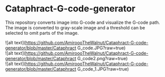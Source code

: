 # Cataphract-G-code-generator
This repository converts image into G-code and visualize the G-code path. The image is converted to gray-scale image and a threshold can be selected to omit parts of the image.  

![alt text](https://github.com/AmiroooTheWalnut/Cataphract-G-code-generator/blob/master/Cataphract G_code.JPG?raw=true)  
![alt text](https://github.com/AmiroooTheWalnut/Cataphract-G-code-generator/blob/master/Cataphract G_code2.png?raw=true)  
![alt text](https://github.com/AmiroooTheWalnut/Cataphract-G-code-generator/blob/master/Cataphract G_code_1.JPG?raw=true)  
